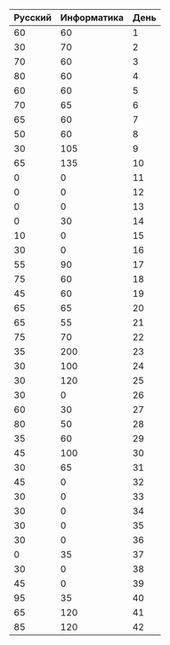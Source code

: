 Русский | Информатика | День 
--- | --- | ---
60 | 60 | 1
30 | 70 | 2
70 | 60 | 3
80 | 60 | 4
60 | 60 | 5
70 | 65 | 6
65 | 60 | 7
50 | 60 | 8
30 | 105 | 9
65 | 135 | 10
0 | 0 | 11
0 | 0 | 12
0 | 0 | 13
0 | 30 | 14
10 | 0 | 15 
30 | 0 | 16
55 | 90 | 17
75 | 60 | 18
45 | 60 | 19
65 | 65 | 20
65 | 55 | 21
75 | 70 | 22
35 | 200 | 23
30 | 100 | 24
30 | 120 | 25
30 | 0 | 26
60 | 30 | 27
80 | 50 | 28
35 | 60 | 29
45 | 100 | 30
30 | 65 | 31
45 | 0 | 32
30 | 0 | 33
30 | 0 | 34
30 | 0 | 35
30 | 0 | 36
0 | 35 | 37
30 | 0 | 38
45 | 0 | 39
95 | 35 | 40
65 | 120 | 41
85 | 120 | 42

